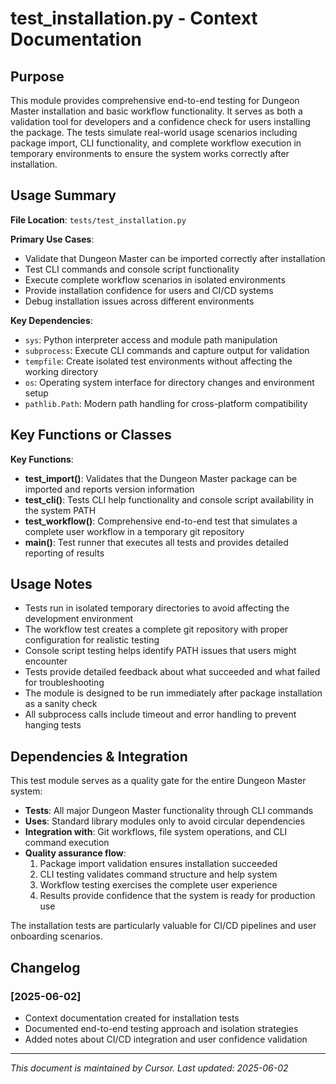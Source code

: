 # test_installation.py - Context Documentation

## Purpose

This module provides comprehensive end-to-end testing for Dungeon Master installation and basic workflow functionality. It serves as both a validation tool for developers and a confidence check for users installing the package. The tests simulate real-world usage scenarios including package import, CLI functionality, and complete workflow execution in temporary environments to ensure the system works correctly after installation.

## Usage Summary

**File Location**: `tests/test_installation.py`

**Primary Use Cases**:

- Validate that Dungeon Master can be imported correctly after installation
- Test CLI commands and console script functionality
- Execute complete workflow scenarios in isolated environments
- Provide installation confidence for users and CI/CD systems
- Debug installation issues across different environments

**Key Dependencies**:

- `sys`: Python interpreter access and module path manipulation
- `subprocess`: Execute CLI commands and capture output for validation
- `tempfile`: Create isolated test environments without affecting the working directory
- `os`: Operating system interface for directory changes and environment setup
- `pathlib.Path`: Modern path handling for cross-platform compatibility

## Key Functions or Classes

**Key Functions**:

- **test_import()**: Validates that the Dungeon Master package can be imported and reports version information
- **test_cli()**: Tests CLI help functionality and console script availability in the system PATH
- **test_workflow()**: Comprehensive end-to-end test that simulates a complete user workflow in a temporary git repository
- **main()**: Test runner that executes all tests and provides detailed reporting of results

## Usage Notes

- Tests run in isolated temporary directories to avoid affecting the development environment
- The workflow test creates a complete git repository with proper configuration for realistic testing
- Console script testing helps identify PATH issues that users might encounter
- Tests provide detailed feedback about what succeeded and what failed for troubleshooting
- The module is designed to be run immediately after package installation as a sanity check
- All subprocess calls include timeout and error handling to prevent hanging tests

## Dependencies & Integration

This test module serves as a quality gate for the entire Dungeon Master system:

- **Tests**: All major Dungeon Master functionality through CLI commands
- **Uses**: Standard library modules only to avoid circular dependencies
- **Integration with**: Git workflows, file system operations, and CLI command execution
- **Quality assurance flow**:
  1. Package import validation ensures installation succeeded
  2. CLI testing validates command structure and help system
  3. Workflow testing exercises the complete user experience
  4. Results provide confidence that the system is ready for production use

The installation tests are particularly valuable for CI/CD pipelines and user onboarding scenarios.

## Changelog

### [2025-06-02]

- Context documentation created for installation tests
- Documented end-to-end testing approach and isolation strategies
- Added notes about CI/CD integration and user confidence validation

---

_This document is maintained by Cursor. Last updated: 2025-06-02_

